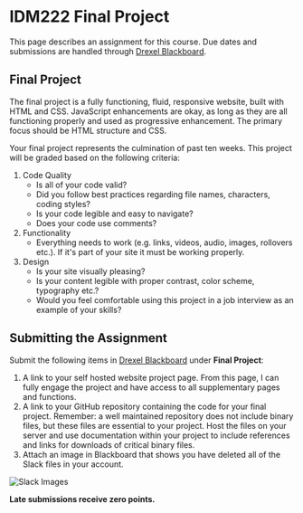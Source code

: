 # IDM222 Final Project

This page describes an assignment for this course. Due dates and submissions are handled through [Drexel Blackboard](https://learn.dcollege.net/).

## Final Project

The final project is a fully functioning, fluid, responsive website, built with HTML and CSS. JavaScript enhancements are okay, as long as they are all functioning properly and used as progressive enhancement. The primary focus should be HTML structure and CSS.

Your final project represents the culmination of past ten weeks.  This project will be graded based on the following criteria:

1. Code Quality
    - Is all of your code valid?
    - Did you follow best practices regarding file names, characters, coding styles?
    - Is your code legible and easy to navigate?
    - Does your code use comments?
1. Functionality
    - Everything needs to work (e.g. links, videos, audio, images, rollovers etc.). If it's part of your site it must be working properly.
1. Design
    - Is your site visually pleasing?
    - Is your content legible with proper contrast, color scheme, typography etc.?
    - Would you feel comfortable using this project in a job interview as an example of your skills?

## Submitting the Assignment

Submit the following items in [Drexel Blackboard](https://learn.dcollege.net/) under **Final Project**:

1. A link to your self hosted website project page. From this page, I can fully engage the project and have access to all supplementary pages and functions.
1. A link to your GitHub repository containing the code for your final project. Remember: a well maintained repository does not include binary files, but these files are essential to your project. Host the files on your server and use documentation within your project to include references and links for downloads of critical binary files.
1. Attach an image in Blackboard that shows you have deleted all of the Slack files in your account.

![Slack Images](http://digm.drexel.edu/crs/cdn/slack-delete.png)

**Late submissions receive zero points.**
